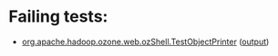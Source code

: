 # Failing tests: 

 * [org.apache.hadoop.ozone.web.ozShell.TestObjectPrinter](hadoop-ozone/ozone-manager/org.apache.hadoop.ozone.web.ozShell.TestObjectPrinter.txt) ([output](hadoop-ozone/ozone-manager/org.apache.hadoop.ozone.web.ozShell.TestObjectPrinter-output.txt/))
